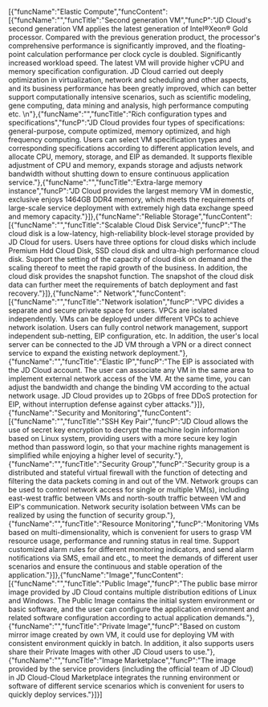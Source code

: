 [{"funcName":"Elastic Compute","funcContent":[{"funcName":"","funcTitle":"Second generation VM","funcP":"JD Cloud's second generation VM applies the latest generation of Intel®Xeon® Gold processor. Compared with the previous generation product, the processor's comprehensive performance is significantly improved, and the floating-point calculation performance per clock cycle is doubled. Significantly increased workload speed. The latest VM will provide higher vCPU and memory specification configuration. JD Cloud carried out deeply optimization in virtualization, network and scheduling and other aspects, and its business performance has been greatly improved, which can better support computationally intensive scenarios, such as scientific modeling, gene computing, data mining and analysis, high performance computing etc. \n"},{"funcName":"","funcTitle":"Rich configuration types and specifications","funcP":"JD Cloud provides four types of specifications: general-purpose, compute optimized, memory optimized, and high frequency computing. Users can select VM specification types and corresponding specifications according to different application levels, and allocate CPU, memory, storage, and EIP as demanded. It supports flexible adjustment of CPU and memory, expands storage and adjusts network bandwidth without shutting down to ensure continuous application service."},{"funcName":"","funcTitle":"Extra-large memory instance","funcP":"JD Cloud provides the largest memory VM in domestic, exclusive enjoys 1464GB DDR4 memory, which meets the requirements of large-scale service deployment with extremely high data exchange speed and memory capacity."}]},{"funcName":"Reliable Storage","funcContent":[{"funcName":"","funcTitle":"Scalable Cloud Disk Service","funcP":"The cloud disk is a low-latency, high-reliability block-level storage provided by JD Cloud for users. Users have three options for cloud disks which include Premium Hdd Cloud Disk, SSD cloud disk and ultra-high performance cloud disk. Support the setting of the capacity of cloud disk on demand and the scaling thereof to meet the rapid growth of the business. In addition, the cloud disk provides the snapshot function. The snapshot of the cloud disk data can further meet the requirements of batch deployment and fast recovery."}]},{"funcName":" Network","funcContent":[{"funcName":"","funcTitle":"Network isolation","funcP":"VPC divides a separate and secure private space for users. VPCs are isolated independently. VMs can be deployed under different VPCs to achieve network isolation. Users can fully control network management, support independent sub-netting, EIP configuration, etc. In addition, the user's local server can be connected to the JD VM through a VPN or a direct connect service to expand the existing network deployment."},{"funcName":"","funcTitle":"Elastic IP","funcP":"The EIP is associated with the JD Cloud account. The user can associate any VM in the same area to implement external network access of the VM. At the same time, you can adjust the bandwidth and change the binding VM according to the actual network usage. JD Cloud provides up to 2Gbps of free DDoS protection for EIP, without interruption defense against cyber attacks."}]},{"funcName":"Security and Monitoring","funcContent":[{"funcName":"","funcTitle":"SSH Key Pair","funcP":"JD Cloud allows the use of secret key encryption to decrypt the machine login information based on Linux system, providing users with a more secure key login method than password login, so that your machine rights management is simplified while enjoying a higher level of security."},{"funcName":"","funcTitle":"Security Group","funcP":"Security group is a distributed and stateful virtual firewall with the function of detecting and filtering the data packets coming in and out of the VM. Network groups can be used to control network access for single or multiple VM(s), including east-west traffic between VMs and north-south traffic between VM and EIP's communication. Network security isolation between VMs can be realized by using the function of security group."},{"funcName":"","funcTitle":"Resource Monitoring","funcP":"Monitoring VMs based on multi-dimensionality, which is convenient for users to grasp VM resource usage, performance and running status in real time. Support customized alarm rules for different monitoring indicators, and send alarm notifications via SMS, email and etc., to meet the demands of different user scenarios and ensure the continuous and stable operation of the application."}]},{"funcName":"Image","funcContent":[{"funcName":"","funcTitle":"Public Image","funcP":"The public base mirror image provided by JD Cloud contains multiple distribution editions of Linux and Windows. The Public Image contains the initial system environment or basic software, and the user can configure the application environment and related software configuration according to actual application demands."},{"funcName":"","funcTitle":"Private Image","funcP":"Based on custom mirror image created by own VM, it could use for deploying VM with consistent environment quickly in batch. In addition, it also supports users share their Private Images with other JD Cloud users to use."},{"funcName":"","funcTitle":"Image Marketplace","funcP":"The image provided by the service providers (including the official team of JD Cloud) in JD Cloud-Cloud Marketplace integrates the running environment or software of different service scenarios which is convenient for users to quickly deploy services."}]}]